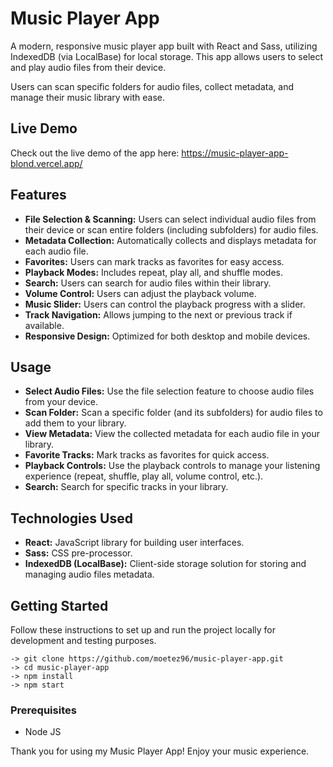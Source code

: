  # Music Player App

A modern, responsive music player app built with React and Sass, utilizing IndexedDB (via LocalBase) for local storage. This app allows users to select and play audio files from their device. 

Users can scan specific folders for audio files, collect metadata, and manage their music library with ease.

## Live Demo
Check out the live demo of the app here: 
https://music-player-app-blond.vercel.app/

## Features
- **File Selection & Scanning:** Users can select individual audio files from their device or scan entire folders (including subfolders) for audio files.
- **Metadata Collection:** Automatically collects and displays metadata for each audio file.
- **Favorites:** Users can mark tracks as favorites for easy access.
- **Playback Modes:** Includes repeat, play all, and shuffle modes.
- **Search:** Users can search for audio files within their library.
- **Volume Control:** Users can adjust the playback volume.
- **Music Slider:** Users can control the playback progress with a slider.
- **Track Navigation:** Allows jumping to the next or previous track if available.
- **Responsive Design:** Optimized for both desktop and mobile devices.

## Usage
- **Select Audio Files:** Use the file selection feature to choose audio files from your device.
- **Scan Folder:** Scan a specific folder (and its subfolders) for audio files to add them to your library.
- **View Metadata:** View the collected metadata for each audio file in your library.
- **Favorite Tracks:** Mark tracks as favorites for quick access.
- **Playback Controls:** Use the playback controls to manage your listening experience (repeat, shuffle, play all, volume control, etc.).
- **Search:** Search for specific tracks in your library.

## Technologies Used
- **React:** JavaScript library for building user interfaces.
- **Sass:** CSS pre-processor.
- **IndexedDB (LocalBase):** Client-side storage solution for storing and managing audio files metadata.    

## Getting Started

Follow these instructions to set up and run the project locally for development and testing purposes.

```
-> git clone https://github.com/moetez96/music-player-app.git
-> cd music-player-app
-> npm install
-> npm start
```

### Prerequisites
- Node JS


Thank you for using my Music Player App! Enjoy your music experience.

